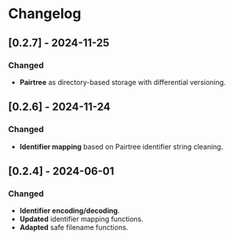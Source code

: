 # Changelog

## [0.2.7] - 2024-11-25
### Changed
- **Pairtree** as directory-based storage with differential versioning.

## [0.2.6] - 2024-11-24
### Changed
- **Identifier mapping** based on Pairtree identifier string cleaning.

## [0.2.4] - 2024-06-01
### Changed
- **Identifier encoding/decoding**.
- **Updated** identifier mapping functions.
- **Adapted** safe filename functions.